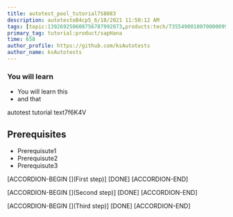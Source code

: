 ```yaml
---
title: autotest_pool_tutorial7S8083
description: autotestoB4cp5_6/18/2021 11:50:12 AM
tags: [topic:139269250608756787992873,products:tech/73554900100700000996,tutorial:experience/advanced]
primary_tag: tutorial:product/sapHana
time: 658
author_profile: https://github.com/ksAutotests
author_name: ksAutotests
---
```

### You will learn
- You will learn this
- and that

autotest tutorial text7f6K4V

## Prerequisites
- Prerequisute1
- Prerequisute2
- Prerequisute3

[ACCORDION-BEGIN [](First step)]
[DONE]
[ACCORDION-END]

[ACCORDION-BEGIN [](Second step)]
[DONE]
[ACCORDION-END]

[ACCORDION-BEGIN [](Third step)]
[DONE]
[ACCORDION-END]

